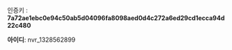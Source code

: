 인증키 : **7a72ae1ebc0e94c50ab5d04096fa8098aed0d4c272a6ed29cd1ecca94d22c480**

**아이디**: nvr\_1328562899
